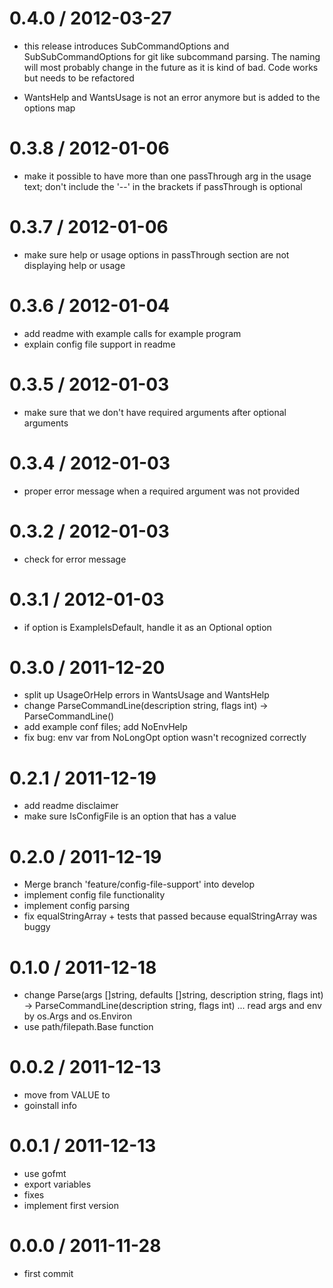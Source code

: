 
0.4.0 / 2012-03-27 
==================

  * this release introduces SubCommandOptions and SubSubCommandOptions for git
    like subcommand parsing. The naming will most probably change in the future
    as it is kind of bad. Code works but needs to be refactored

  * WantsHelp and WantsUsage is not an error anymore but is added to the options
    map


0.3.8 / 2012-01-06
==================

  * make it possible to have more than one passThrough arg in the usage text; don't include the '--' in the brackets if passThrough is optional

0.3.7 / 2012-01-06
==================

  * make sure help or usage options in passThrough section are not displaying help or usage

0.3.6 / 2012-01-04
==================

  * add readme with example calls for example program
  * explain config file support in readme

0.3.5 / 2012-01-03
==================

  * make sure that we don't have required arguments after optional arguments

0.3.4 / 2012-01-03
==================

  * proper error message when a required argument was not provided

0.3.2 / 2012-01-03
==================

  * check for error message

0.3.1 / 2012-01-03
==================

  * if option is ExampleIsDefault, handle it as an Optional option

0.3.0 / 2011-12-20
==================

  * split up UsageOrHelp errors in WantsUsage and WantsHelp
  * change ParseCommandLine(description string, flags int) -> ParseCommandLine()
  * add example conf files; add NoEnvHelp
  * fix bug: env var from NoLongOpt option wasn't recognized correctly

0.2.1 / 2011-12-19
==================

  * add readme disclaimer
  * make sure IsConfigFile is an option that has a value

0.2.0 / 2011-12-19
==================

  * Merge branch 'feature/config-file-support' into develop
  * implement config file functionality
  * implement config parsing
  * fix equalStringArray + tests that passed because equalStringArray was buggy

0.1.0 / 2011-12-18
==================

  * change Parse(args []string, defaults []string, description string, flags int) -> ParseCommandLine(description string, flags int) ... read args and env by os.Args and os.Environ
  * use path/filepath.Base function

0.0.2 / 2011-12-13
==================

  * move from VALUE to <value>
  * goinstall info

0.0.1 / 2011-12-13
==================

  * use gofmt
  * export variables
  * fixes
  * implement first version

0.0.0 / 2011-11-28
==================

  * first commit

